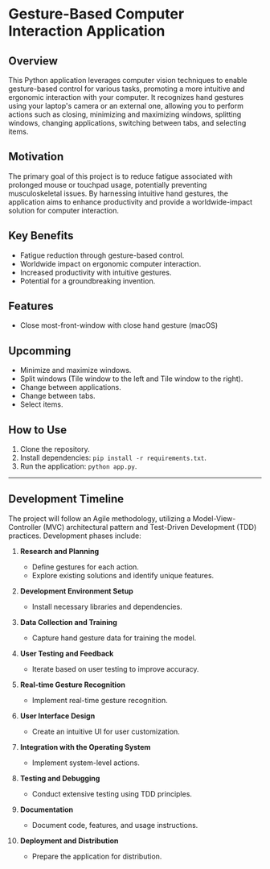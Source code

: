 # Gesture-Based Computer Interaction Application

## Overview

This Python application leverages computer vision techniques to enable gesture-based control for various tasks, promoting a more intuitive and ergonomic interaction with your computer. It recognizes hand gestures using your laptop's camera or an external one, allowing you to perform actions such as closing, minimizing and maximizing windows, splitting windows, changing applications, switching between tabs, and selecting items.

## Motivation

The primary goal of this project is to reduce fatigue associated with prolonged mouse or touchpad usage, potentially preventing musculoskeletal issues. By harnessing intuitive hand gestures, the application aims to enhance productivity and provide a worldwide-impact solution for computer interaction.

## Key Benefits

- Fatigue reduction through gesture-based control.
- Worldwide impact on ergonomic computer interaction.
- Increased productivity with intuitive gestures.
- Potential for a groundbreaking invention.

## Features
- Close most-front-window with close hand gesture (macOS)

## Upcomming
- Minimize and maximize windows.
- Split windows (Tile window to the left and Tile window to the right).
- Change between applications.
- Change between tabs.
- Select items.

## How to Use

1. Clone the repository.
2. Install dependencies: `pip install -r requirements.txt`.
3. Run the application: `python app.py`.

- - -

## Development Timeline

The project will follow an Agile methodology, utilizing a Model-View-Controller (MVC) architectural pattern and Test-Driven Development (TDD) practices. Development phases include:

1. **Research and Planning**
   - Define gestures for each action.
   - Explore existing solutions and identify unique features.

2. **Development Environment Setup**
   - Install necessary libraries and dependencies.

3. **Data Collection and Training**
   - Capture hand gesture data for training the model.

4. **User Testing and Feedback**
   - Iterate based on user testing to improve accuracy.

5. **Real-time Gesture Recognition**
   - Implement real-time gesture recognition.

6. **User Interface Design**
   - Create an intuitive UI for user customization.

7. **Integration with the Operating System**
   - Implement system-level actions.

8. **Testing and Debugging**
   - Conduct extensive testing using TDD principles.

9. **Documentation**
   - Document code, features, and usage instructions.

10. **Deployment and Distribution**
    - Prepare the application for distribution.




